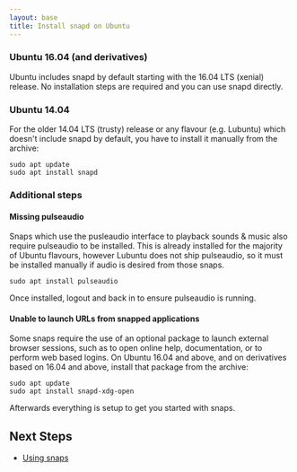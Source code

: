 ```yaml
---
layout: base
title: Install snapd on Ubuntu
---
```


### Ubuntu 16.04 (and derivatives)

Ubuntu includes snapd by default starting with the 16.04 LTS (xenial) release. No installation steps are required and you can use snapd directly.

### Ubuntu 14.04

For the older 14.04 LTS (trusty) release or any flavour (e.g. Lubuntu) which doesn't
include snapd by default, you have to install it manually from the archive:

```
sudo apt update
sudo apt install snapd
```

### Additional steps

#### Missing pulseaudio

Snaps which use the pusleaudio interface to playback sounds & music also require pulseaudio to be installed. This is already installed for the majority of Ubuntu flavours, however Lubuntu does not ship pulseaudio, so it must be installed manually if audio is desired from those snaps.

```
sudo apt install pulseaudio
```
Once installed, logout and back in to ensure pulseaudio is running.

#### Unable to launch URLs from snapped applications

Some snaps require the use of an optional package to launch external browser sessions, such as to open online help, documentation, or to perform web based logins. On Ubuntu 16.04 and above, and on derivatives based on 16.04 and above, install that package from the archive:

```
sudo apt update
sudo apt install snapd-xdg-open
```


Afterwards everything is setup to get you started with snaps.

## Next Steps

 * [Using snaps](usage)
